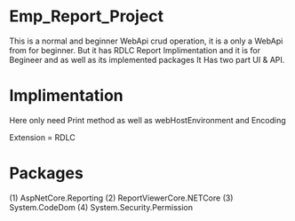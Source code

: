# Emp_Report_Project
This is a normal and beginner WebApi crud operation, it is a only a WebApi from for beginner.
But it has RDLC Report Implimentation and it is for Begineer and as well as its implemented packages
It Has two part UI & API.

# Implimentation
Here only need Print method as well as webHostEnvironment and Encoding

Extension = RDLC

# Packages 
(1) AspNetCore.Reporting 
(2) ReportViewerCore.NETCore
(3) System.CodeDom
(4) System.Security.Permission


